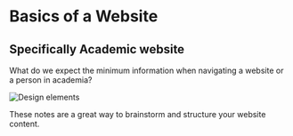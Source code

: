 # Basics of a Website
## Specifically Academic website

What do we expect the minimum information when navigating a website or a person in academia?

![Design elements](design.png)

These notes are a great way to brainstorm and structure your website content.

